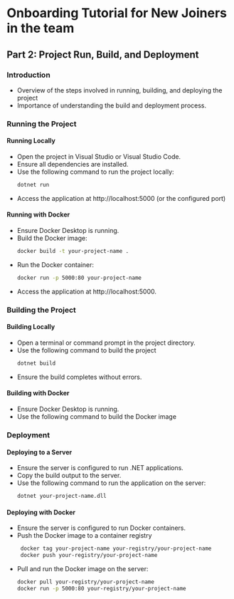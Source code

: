 # Onboarding Tutorial for New Joiners in the team

## Part 2: Project Run, Build, and Deployment

### Introduction
- Overview of the steps involved in running, building, and deploying the project
- Importance of understanding the build and deployment process.

### Running the Project

#### Running Locally
- Open the project in Visual Studio or Visual Studio Code.
- Ensure all dependencies are installed.
- Use the following command to run the project locally:
  ```bash
  dotnet run
- Access the application at http://localhost:5000 (or the configured port)

#### Running with Docker
- Ensure Docker Desktop is running.
- Build the Docker image:
  ```bash
  docker build -t your-project-name .
- Run the Docker container:
  ```bash
  docker run -p 5000:80 your-project-name
- Access the application at http://localhost:5000.

### Building the Project
#### Building Locally
- Open a terminal or command prompt in the project directory.
- Use the following command to build the project
  ```bash
  dotnet build
- Ensure the build completes without errors.
#### Building with Docker
- Ensure Docker Desktop is running.
- Use the following command to build the Docker image
### Deployment
#### Deploying to a Server
- Ensure the server is configured to run .NET applications.
- Copy the build output to the server.
- Use the following command to run the application on the server:
  ```bash
  dotnet your-project-name.dll
#### Deploying with Docker
- Ensure the server is configured to run Docker containers.
- Push the Docker image to a container registry
  ```bash
   docker tag your-project-name your-registry/your-project-name
   docker push your-registry/your-project-name
- Pull and run the Docker image on the server:
  ```bash
  docker pull your-registry/your-project-name
  docker run -p 5000:80 your-registry/your-project-name
